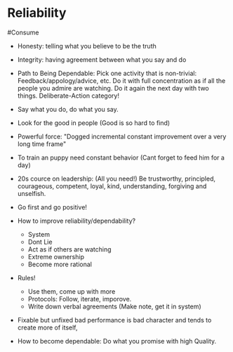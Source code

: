 # Reliability

#Consume 

  - Honesty: telling what you believe to be the truth
  - Integrity: having agreement between what you say and do


  - Path to Being Dependable:
     Pick one activity that is non-trivial: Feedback/appology/advice, etc. Do it with full concentration as if all the people you admire are watching. Do it again the next day with two things.
     Deliberate-Action category!

 - Say what you do, do what you say.

 - Look for the good in people (Good is so hard to find)

 - Powerful force: "Dogged incremental constant improvement over a very long time frame"

 - To train an puppy need constant behavior (Cant forget to feed him for a day)

 - 20s cource on leadership:  (All you need!) Be trustworthy, principled, courageous, competent, loyal, kind, understanding, forgiving and unselfish.

 - Go first and go positive!

 - How to improve reliability/dependability?
   - System
   - Dont Lie
   - Act as if others are watching
   - Extreme ownership
   - Become more rational


 - Rules!
    - Use them, come up with more
    - Protocols: Follow, iterate, imporove.
    - Write down verbal agreements (Make note, get it in system)


 - Fixable but unfixed bad performance is bad character and tends to create more of itself,

- How to become dependable: Do what you promise with high Quality. 